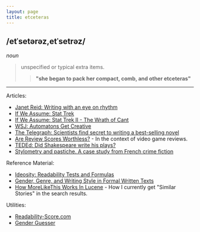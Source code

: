 ```yaml
---
layout: page
title: etceteras
---
```


## /etˈsetərəz,etˈsetrəz/
*noun*

> unspecified or typical extra items.
>> **"she began to pack her compact, comb, and other etceteras"**

-----

Articles:

* [Janet Reid: Writing with an eye on rhythm](http://jetreidliterary.blogspot.ca/2014/10/writing-with-eye-on-rhythm.html)
* [If We Assume: Stat Trek](http://www.ifweassume.com/2012/07/stat-trek.html)
* [If We Assume: Stat Trek II - The Wrath of Cant](http://www.ifweassume.com/2013/02/stat-trek-ii-wrath-of-cant.html)
* [WSJ: Automatons Get Creative](http://online.wsj.com/news/articles/SB10000872396390444375104577591304277229534?mg=reno64-wsj&url=http%3A%2F%2Fonline.wsj.com%2Farticle%2FSB10000872396390444375104577591304277229534.html)
* [The Telegraph: Scientists find secret to writing a best-selling novel](http://www.telegraph.co.uk/technology/news/10560533/Scientists-find-secret-to-writing-a-best-selling-novel.html)
* [Are Review Scores Worthless?](http://www.gamesindustry.biz/articles/2015-02-10-are-review-scores-pointless) - In the context of video game reviews.
* [TEDEd: Did Shakespeare write his plays?](http://ed.ted.com/lessons/did-shakespeare-write-his-plays-natalya-st-clair-and-aaron-williams)
* [Stylometry and pastiche. A case study from French crime fiction](http://dragonfly.hypotheses.org/745)

Reference Material:

* [Ideosity: Readability Tests and Formulas](http://www.ideosity.com/ourblog/post/ideosphere-blog/2010/01/14/readability-tests-and-formulas)
* [Gender, Genre, and Writing Style in Formal Written Texts](http://u.cs.biu.ac.il/~koppel/papers/male-female-text-final.pdf)
* [How MoreLikeThis Works In Lucene](http://cephas.net/blog/2008/03/30/how-morelikethis-works-in-lucene/) - How I currently get "Similar Stories" in the search results.

Utilities:

* [Readability-Score.com](https://readability-score.com/)
* [Gender Guesser](http://www.hackerfactor.com/GenderGuesser.php)

